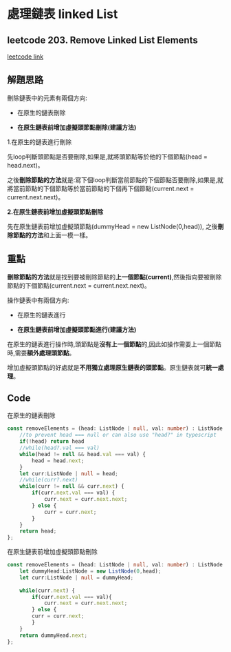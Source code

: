 # 處理鏈表 linked List

## leetcode 203. Remove Linked List Elements

[leetcode link](https://leetcode.com/problems/remove-linked-list-elements/)

## 解題思路

刪除鏈表中的元素有兩個方向:

 + 在原生的鏈表刪除

 + **在原生鏈表前增加虛擬頭節點刪除(建議方法)**

1.在原生的鏈表進行刪除

先loop判斷頭節點是否要刪除,如果是,就將頭節點等於他的下個節點(head = head.next)。

之後**刪除節點的方法**就是:寫下個loop判斷當前節點的下個節點否要刪除,如果是,就將當前節點的下個節點等於當前節點的下個再下個節點(current.next = current.next.next)。


**2.在原生鏈表前增加虛擬頭節點刪除**

先在原生鏈表前增加虛擬頭節點(dummyHead = new ListNode(0,head)), 之後**刪除節點的方法**和上面一模一樣。

## 重點

**刪除節點的方法**就是找到要被刪除節點的**上一個節點(current)**,然後指向要被刪除節點的下個節點(current.next = current.next.next)。

操作鏈表中有兩個方向:

 + 在原生的鏈表進行

 + **在原生鏈表前增加虛擬頭節點進行(建議方法)**

在原生的鏈表進行操作時,頭節點是**沒有上一個節點**的,因此如操作需耍上一個節點時,需耍**額外處理頭節點**。

增加虛擬頭節點的好處就是**不用獨立處理原生鏈表的頭節點**。原生鏈表就可**統一處理**。

## Code

在原生的鏈表刪除
```typescript
const removeElements = (head: ListNode | null, val: number) : ListNode | null => {
    //to prevent head === null or can also use "head?" in typescript
    if(!head) return head
    //while(head?.val === val)
    while(head != null && head.val === val) {
        head = head.next;
    }
    let curr:ListNode | null = head;
    //while(curr?.next)
    while(curr != null && curr.next) {
        if(curr.next.val === val) {
            curr.next = curr.next.next;
        } else {
            curr = curr.next;
        }
    }
    return head;
};
```

在原生鏈表前增加虛擬頭節點刪除
```typescript
const removeElements = (head: ListNode | null, val: number) : ListNode | null => {
    let dummyHead:ListNode = new ListNode(0,head);
    let curr:ListNode | null = dummyHead;
    
    while(curr.next) {
        if(curr.next.val === val){
            curr.next = curr.next.next;
        } else {
        curr = curr.next;
        } 
    }
    return dummyHead.next;
};
```
